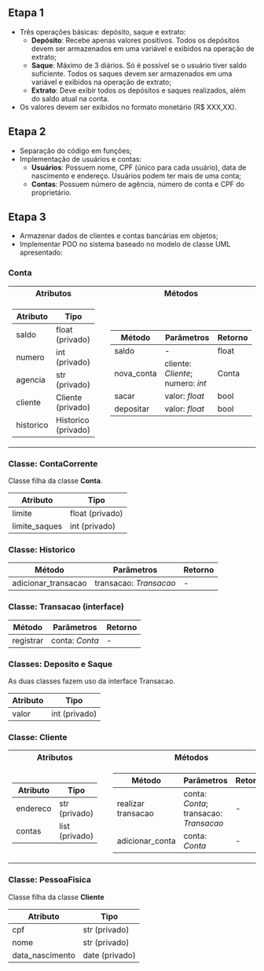 ## Etapa 1
- Três operações básicas: depósito, saque e extrato:
    - **Depósito**: Recebe apenas valores positivos. Todos os depósitos devem ser armazenados em uma variável e exibidos na operação de extrato;
    - **Saque**: Máximo de 3 diários. Só é possível se o usuário tiver saldo suficiente. Todos os saques devem ser armazenados em uma variável e exibidos na operação de extrato;
    - **Extrato**: Deve exibir todos os depósitos e saques realizados, além do saldo atual na conta.
- Os valores devem ser exibidos no formato monetário (R$ XXX,XX).

## Etapa 2
- Separação do código em funções;
- Implementação de usuários e contas:
    - **Usuários**: Possuem nome, CPF (único para cada usuário), data de nascimento e endereço. Usuários podem ter mais de uma conta;
    - **Contas**: Possuem número de agência, número de conta e CPF do proprietário.

## Etapa 3
- Armazenar dados de clientes e contas bancárias em objetos;
- Implementar POO no sistema baseado no modelo de classe UML apresentado:

### Conta

<table>
<tr>
    <th>Atributos</th>
    <th></th>
    <th>Métodos</th>
</tr>
<td>

| **Atributo** | **Tipo** |
| --- | --- |
| saldo | float (privado) |
| numero | int (privado) |
| agencia | str (privado) |
| cliente | Cliente (privado) |
| historico | Historico (privado) |
</td>
<td></td>
<td>

| **Método** | **Parâmetros** | **Retorno** |
| --- | --- | --- |
| saldo | - | float |
| nova_conta | cliente: *Cliente*; numero: *int* | Conta |
| sacar | valor: *float* | bool |
| depositar | valor: *float* | bool |
</td>
</table>

### Classe: ContaCorrente

Classe filha da classe **Conta**.

| **Atributo** | **Tipo** |
| --- | --- |
| limite | float (privado) |
| limite_saques | int (privado) |

### Classe: Historico

| **Método** | **Parâmetros** | **Retorno** |
| --- | --- | --- |
| adicionar_transacao | transacao: *Transacao* | - |

### Classe: Transacao (interface)

| **Método** | **Parâmetros** | **Retorno** |
| --- | --- | --- |
| registrar | conta: *Conta* | - |

### Classes: Deposito e Saque

As duas classes fazem uso da interface Transacao.

| **Atributo** | **Tipo** |
| --- | --- |
| valor | int (privado) |

### Classe: Cliente

<table>
<tr>
    <th>Atributos</th>
    <th></th>
    <th>Métodos</th>
</tr>
<td>

| **Atributo** | **Tipo** |
| --- | --- |
| endereco | str (privado) |
| contas | list (privado) |

</td>
<td></td>
<td>

| **Método** | **Parâmetros** | **Retorno** |
| --- | --- | --- |
| realizar transacao | conta: *Conta*; transacao: *Transacao* | - |
| adicionar_conta | conta: *Conta* | - |

</td>
</table>

### Classe: PessoaFisica

Classe filha da classe **Cliente**

| **Atributo** | **Tipo** |
| --- | --- |
| cpf | str (privado)|
| nome | str (privado)|
| data_nascimento | date (privado)|
